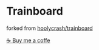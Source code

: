 
# Trainboard

forked from [hoolycrash/trainboard](https://github.com/hoolycrash/trainboard)

[☕ Buy me a coffe](https://www.buymeacoffee.com/felixnietzold)
